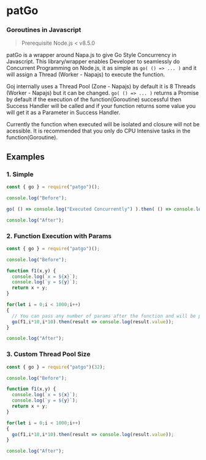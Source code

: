 # patGo
### Goroutines in Javascript
> Prerequisite Node.js < v8.5.0

patGo is a wrapper around Napa.js to give Go Style Concurrency in Javascript.
This library/wrapper enables Developer to seamlessly do Concurrent Programming on Node.js,
it as simple as `go( () => ... )` and it will assign a Thread (Worker - Napajs) to execute the function.

Goj internally uses a Thread Pool (Zone - Napajs) by default it is 8 Threads (Worker - Napajs) but it can be changed.
`go( () => ... )` returns a Promise by default if the execution of the function(Goroutine) successful then Success Handler will be called and if your function returns some value you will get it as a Parameter in Success Handler.

Currently the function when executed will be isolated and closure will not be acessible.
It is recommended that you only do CPU Intensive tasks in the function(Goroutine).

## Examples
### 1. Simple
```javascript
const { go } = require("patgo")();

console.log("Before");

go( () => console.log("Executed Concurrently") ).then( () => console.log("Execution Complete") );

console.log("After");
```

### 2. Function Execution with Params
```javascript
const { go } = require("patgo")();

console.log("Before");

function f1(x,y) {
  console.log(`x = ${x}`);
  console.log(`y = ${y}`);
  return x + y;
}

for(let i = 0;i < 1000;i++)
{
  // You can pass any number of params after the function and will be passed to the function when executed
  go(f1,i*10,i*10).then(result => console.log(result.value));
}

console.log("After");
```

### 3. Custom Thread Pool Size
```javascript
const { go } = require("patgo")(32);

console.log("Before");

function f1(x,y) {
  console.log(`x = ${x}`);
  console.log(`y = ${y}`);
  return x + y;
}

for(let i = 0;i < 1000;i++)
{
  go(f1,i*10,i*10).then(result => console.log(result.value));
}

console.log("After");
```
